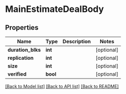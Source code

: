 # MainEstimateDealBody

## Properties
Name | Type | Description | Notes
------------ | ------------- | ------------- | -------------
**duration_blks** | **int** |  | [optional] 
**replication** | **int** |  | [optional] 
**size** | **int** |  | [optional] 
**verified** | **bool** |  | [optional] 

[[Back to Model list]](../README.md#documentation-for-models) [[Back to API list]](../README.md#documentation-for-api-endpoints) [[Back to README]](../README.md)


